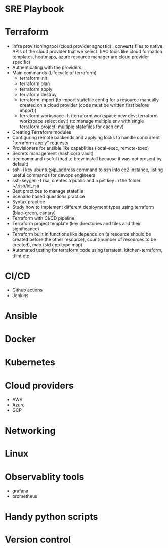# SRE Playbook

# Terraform
- Infra provisioning tool (cloud provider agnostic) , converts files to native APIs of the cloud provider that we select. (IAC tools like cloud formation templates, heatmaps, azure resource manager are cloud provider specific)
- Authenticating with the providers
- Main commands (Lifecycle of terraform)
  - terraform init
  - terraform plan
  - terraform apply
  - terraform destroy
  - terraform import (to import statefile config for a resource manually created on a cloud provider (code must be written first before import))
  - terraform workspace -h (terraform workspace new dev; terraform workspace select dev;) (to manage multiple env with single terraform project; multiple statefiles for each env)
- Creating Terraform modules
- Configuring remote backends and applying locks to handle concurrent "terraform apply" requests
- Provisioners for ansible like capablities (local-exec, remote-exec)
- Secrets management (hashicorp vault)
- tree command useful (had to brew install because it was not present by default)
- ssh -i key ubuntu@ip_address command to ssh into ec2 instance, listing useful commands for devops engineers
- ssh-keygen -t rsa, creates a public and a pvt key in the folder ~/.ssh/id_rsa
- Best practices to manage statefile
- Scenario based questions practice
- Syntax practice
- Study how to implement different deployment types using terraform (blue-green, canary)
- Terraform with CI/CD pipeline
- Terraform project template (key directories and files and their significance)
- Terraform built in functions like depends_on (a resource should be created before the other resource), count(number of resources to be created), map (std cpp type map)
- Automated testing for terraform code using terratest, kitchen-terraform, tflint etc

# CI/CD
- Github actions
- Jenkins

# Ansible

# Docker

# Kubernetes

# Cloud providers
- AWS
- Azure
- GCP

# Networking 
# Linux
# Observablity tools 
- grafana
- prometheus

# Handy python scripts
# Version control
